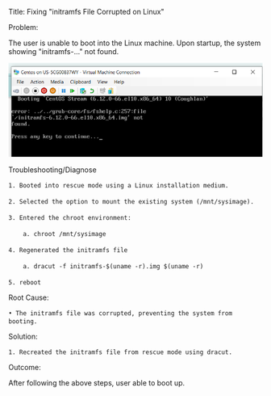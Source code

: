 Title: Fixing "initramfs File Corrupted on Linux"

Problem:

The user is unable to boot into the Linux machine. Upon startup, the system showing "initramfs-..." not found.
 
![SSH Error](Image/boot_error_v2.PNG)

Troubleshooting/Diagnose

	1. Booted into rescue mode using a Linux installation medium.
	
	2. Selected the option to mount the existing system (/mnt/sysimage).
	
	3. Entered the chroot environment:
	
		a. chroot /mnt/sysimage

	4. Regenerated the initramfs file
	
		a. dracut -f initramfs-$(uname -r).img $(uname -r)
		
	5. reboot

Root Cause:

	• The initramfs file was corrupted, preventing the system from booting.
	
Solution:

	1. Recreated the initramfs file from rescue mode using dracut.
	
Outcome:

After following the above steps, user able to boot up.
